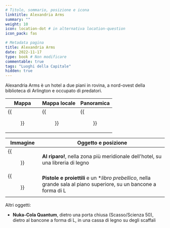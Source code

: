 ```yaml
---
# Titolo, sommario, posizione e icona
linktitle: Alexandria Arms
summary: ""
weight: 10
icon: location-dot # in alternativa location-question
icon_pack: fas

# Metadata pagina
title: Alexandria Arms
date: 2022-11-17
type: book # Non modificare
commentable: true
tags: "Luoghi della Capitale"
hidden: true
---
```



Alexandria Arms è un hotel a due piani in rovina, a nord-ovest della biblioteca di Arlington e occupato di predatori.


| Mappa | Mappa locale | Panoramica |
| ----- | ------------ | ---------- |
| {{<figure src="Alexandria_Arms_loc.webp">}}  |  {{<figure src="Alexandria_Arms_loc_map.webp">}} | {{<figure src="Alexandria_Arms.webp">}}  |

| Immagine                                   | Oggetto e posizione                                                                                                 |
| ------------------------------------------ | ------------------------------------------------------------------------------------------------------------------- |
| {{<figure src="Duck_and_Cover_Alexandria_Arms.webp">}}   | **Al riparo!**, nella zona più meridionale dell'hotel, su una libreria di legno                                     |
| {{<figure src="Guns_and_Bullets_Alexandria_Arms.webp">}} | **Pistole e proiettili** e un **libro prebellico*, nella grande sala al piano superiore, su un bancone a forma di L |


Altri oggetti:
- **Nuka-Cola Quantum**, dietro una porta chiusa (Scasso/Scienza 50), dietro al bancone a forma di L, in una cassa di legno su degli scaffali